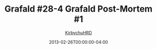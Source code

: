 ---
title: "Grafald #28-4 Grafald Post-Mortem #1"
type: "image"
date: 2013-02-26T00:00:00-04:00
draft: false
categories:
- blog
- projects
- grafald
image_path: "../img/2013/28-4.png"
alt_text: ""
is_subpage: true
author: "[KirbychuHRD](https://cohost.org/KirbychuHRD)"
---